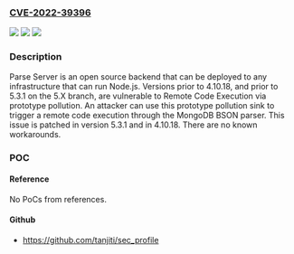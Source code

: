 ### [CVE-2022-39396](https://cve.mitre.org/cgi-bin/cvename.cgi?name=CVE-2022-39396)
![](https://img.shields.io/static/v1?label=Product&message=parse-server&color=blue)
![](https://img.shields.io/static/v1?label=Version&message=n%2Fa&color=blue)
![](https://img.shields.io/static/v1?label=Vulnerability&message=CWE-1321%3A%20Improperly%20Controlled%20Modification%20of%20Object%20Prototype%20Attributes%20('Prototype%20Pollution')&color=brighgreen)

### Description

Parse Server is an open source backend that can be deployed to any infrastructure that can run Node.js. Versions prior to 4.10.18, and prior to 5.3.1 on the 5.X branch, are vulnerable to Remote Code Execution via prototype pollution. An attacker can use this prototype pollution sink to trigger a remote code execution through the MongoDB BSON parser. This issue is patched in version 5.3.1 and in 4.10.18. There are no known workarounds.

### POC

#### Reference
No PoCs from references.

#### Github
- https://github.com/tanjiti/sec_profile

